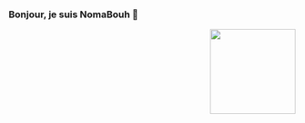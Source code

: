 ### Bonjour, je suis NomaBouh 👋

<!--
**NomaBouh/NomaBouh** is a ✨ _special_ ✨ repository because its `README.md` (this file) appears on your GitHub profile.

Here are some ideas to get you started:

- 🔭 I’m currently working on ...
- 🌱 I’m currently learning ...
- 👯 I’m looking to collaborate on ...
- 🤔 I’m looking for help with ...
- 💬 Ask me about ...
- 📫 How to reach me: ...
- 😄 Pronouns: ...
- ⚡ Fun fact: ...
-->

<img align="right" src="[URL_DE_VOTRE_PHOTO](https://avatars.githubusercontent.com/u/92745593?v=4)https://avatars.githubusercontent.com/u/92745593?v=4" width="150"/>
